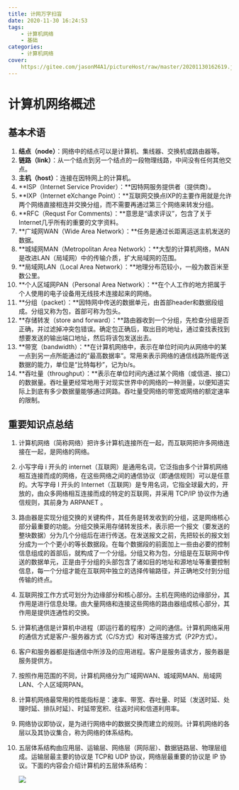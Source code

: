 ```yaml
---
title: 计网万字扫盲
date: 2020-11-30 16:24:53
tags:
	- 计算机网络
	- 基础
categories:
	- 计算机网络
cover:
	https://gitee.com/jasonM4A1/pictureHost/raw/master/20201130162619.jpg
---
```


# 计算机网络概述

## 基本术语

1. **结点（node）**：网络中的结点可以是计算机、集线器、交换机或路由器等。
2. **链路（link）**：从一个结点到另一个结点的一段物理线路，中间没有任何其他交点。
3. **主机（host）**：连接在因特网上的计算机。
4. **ISP（Internet Service Provider）：**因特网服务提供者（提供商）。
5. **IXP（Internet eXchange Point）：**互联网交换点IXP的主要作用就是允许两个网络直接相连并交换分组，而不需要再通过第三个网络来转发分组。
6. **RFC（Requst For Comments）：**意思是“请求评议”，包含了关于Internet几乎所有的重要的文字资料。
7. **广域网WAN（Wide Area Network）：**任务是通过长距离运送主机发送的数据。
8. **城域网MAN（Metropolitan Area Network）：**大型的计算机网络，MAN是改进LAN（局域网）中的传输介质，扩大局域网的范围。
9. **局域网LAN（Local Area Network）：**地理分布范较小，一般为数百米至数公里。
10. **个人区域网PAN（Personal Area Network）：**在个人工作的地方把属于个人使用的电子设备用无线技术连接起来的网络。
11. **分组（packet）：**因特网中传送的数据单元，由首部header和数据段组成。分组又称为包，首部可称为包头。
12. **存储转发（store and forward）：**路由器收到一个分组，先检查分组是否正确，并过滤掉冲突包错误。确定包正确后，取出目的地址，通过查找表找到想要发送的输出端口地址，然后将该包发送出去。
13. **带宽（bandwidth）：**在计算机网络中，表示在单位时间内从网络中的某一点到另一点所能通过的“最高数据率”。常用来表示网络的通信线路所能传送数据的能力，单位是“比特每秒”，记为b/s。
14. **吞吐量（throughput）：**表示在单位时间内通过某个网络（或信道、接口）的数据量。吞吐量更经常地用于对现实世界中的网络的一种测量，以便知道实际上到底有多少数据量能够通过网路。吞吐量受网络的带宽或网络的额定速率的限制。

## 重要知识点总结

1. 计算机网络（简称网络）把许多计算机连接所在一起，而互联网把许多网络连接在一起，是网络的网络。

2. 小写字母 i 开头的 internet（互联网）是通用名词，它泛指由多个计算机网络相互连接而成的网络，在这些网络之间的通信协议（即通信规则）可以是任意的。大写字母 I 开头的 Internet（互联网）是专用名词，它指全球最大的，开放的，由众多网络相互连接而成的特定的互联网，并采用 TCP/IP 协议作为通信规则，其前身为 ARPANET 。

3. 路由器是实现分组交换的关键构件，其任务是转发收到的分组，这是网络核心部分最重要的功能。分组交换采用存储转发技术，表示把一个报文（要发送的整块数据）分为几个分组后在进行传送。在发送报文之前，先把较长的报文划分成为一个个更小的等长数据段。在每个数据段的前面加上一些由必要的控制信息组成的首部后，就构成了一个分组。分组又称为包，分组是在互联网中传送的数据单元，正是由于分组的头部包含了诸如目的地址和源地址等重要控制信息，每一个分组才能在互联网中独立的选择传输路径，并正确地交付到分组传输的终点。

4. 互联网按工作方式可划分为边缘部分和核心部分。主机在网络的边缘部分，其作用是进行信息处理。由大量网络和连接这些网络的路由器组成核心部分，其作用是提供连通性的交换。

5. 计算机通信是计算机中进程（即运行着的程序）之间的通信。计算机网络采用的通信方式是客户-服务器方式（C/S方式）和对等连接方式（P2P方式）。

6. 客户和服务器都是指通信中所涉及的应用进程。客户是服务请求方，服务器是服务提供方。

7. 按照作用范围的不同，计算机网络分为广域网WAN、城域网MAN、局域网LAN、个人区域网PAN。

8. 计算机网络最常用的性能指标是：速率、带宽、吞吐量、时延（发送时延、处理时延、排队时延）、时延带宽积、往返时间和信道利用率。

9. 网络协议即协议，是为进行网络中的数据交换而建立的规则。计算机网络的各层以及其协议集合，称为网络的体系结构。

10. 五层体系结构由应用层、运输层、网络层（网际层）、数据链路层、物理层组成。运输层最主要的协议是 TCP和 UDP 协议，网络层最重要的协议是 IP 协议。下面的内容会介绍计算机的五层体系结构：

    ![](https://gitee.com/jasonM4A1/pictureHost/raw/master/20201130172230.png)

